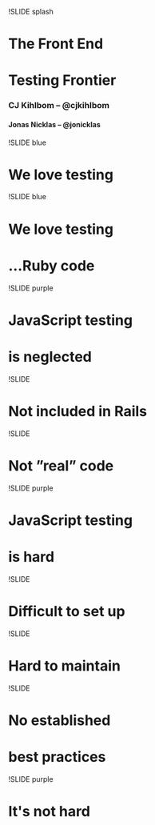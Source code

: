 !SLIDE splash

# The Front End
# Testing Frontier

### CJ Kihlbom – @cjkihlbom
#### Jonas Nicklas – @jonicklas

!SLIDE blue

# We love testing

!SLIDE blue

# We love testing
# …Ruby code

!SLIDE purple

# JavaScript testing
# is neglected

!SLIDE

# Not included in Rails

!SLIDE

# Not ”real” code

!SLIDE purple

# JavaScript testing
# is hard

!SLIDE

# Difficult to set up

!SLIDE

# Hard to maintain

!SLIDE

# No established
# best practices

!SLIDE purple

# It's not hard
